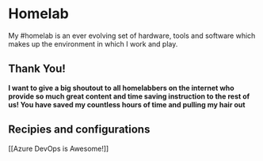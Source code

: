 # Homelab

My #homelab is an ever evolving set of hardware, tools and software which makes up the environment in which I work and play.

## Thank You!
**I want to give a big shoutout to all  homelabbers on the internet who provide so much great content and time saving instruction to the rest of us! You have saved my countless hours of time and pulling my hair out**

## Recipies and configurations

[[Azure DevOps is Awesome!]]